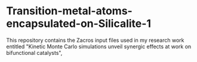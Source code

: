 # Transition-metal-atoms-encapsulated-on-Silicalite-1
This repository contains the Zacros input files used in my research work entitled "Kinetic Monte Carlo simulations unveil synergic effects at work on bifunctional catalysts",
